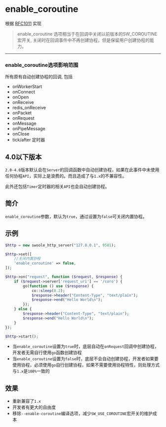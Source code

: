 # enable_coroutine

根据 [RFC1011](https://github.com/swoole/rfc-chinese/issues/24) 实现

> enable_coroutine 选项相当于在回调中关闭以前版本的SW_COROUTINE宏开关, 关闭时在回调事件中不再创建协程，但是保留用户创建协程的能力。

---

### enable_coroutine选项影响范围
所有原有自动创建协程的回调, 包括

- onWorkerStart
- onConnect
- onOpen
- onReceive
- redis_onReceive
- onPacket
- onRequest
- onMessage
- onPipeMessage
- onClose
- tick/after 定时器

## 4.0以下版本

`2.0-4.0`版本默认会在`Server`的回调函数中自动创建协程，如果在此事件中未使用任何协程`API`，实际上是浪费的。而且造成了与`1.x`的不兼容性。

此外还包括`Timer`定时器的相关`API`也会自动创建协程。

## 简介

`enable_coroutine`参数，默认为`true`，通过设置为`false`可关闭内置协程。

## 示例

```php
$http = new swoole_http_server("127.0.0.1", 9501);

$http->set([
    //关闭内置协程
    'enable_coroutine' => false, 
]);

$http->on("request", function ($request, $response) {
    if ($request->server['request_uri'] == '/coro') {	
        go(function () use ($response) {
            co::sleep(0.2);
            $response->header("Content-Type", "text/plain");
            $response->end("Hello World\n");
        });
    } else {
        $response->header("Content-Type", "text/plain");
        $response->end("Hello World\n");
    }
});

$http->start();
```

- 当`enable_coroutine`设置为`true`时，底层自动在`onRequest`回调中创建协程，开发者无需自行使用`go`函数创建协程
- 当`enable_coroutine`设置为`false`时，底层不会自动创建协程，开发者如果要使用协程，必须使用`go`自行创建协程，如果不需要使用协程特性，则处理方式与`1.x`是`100%`一致的

## 效果

- 重新兼容了`1.x`
- 开发者有更大的自由度
- 移除`--enable-coroutine`编译选项，减少`SW_USE_COROUTINE`宏开关的维护成本